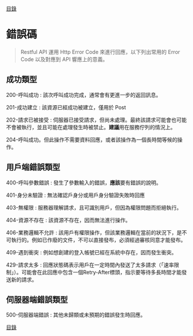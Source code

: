 [目錄](README.md "目錄")

# 錯誤碼

> Restful API 運用 Http Error Code 來進行回應，以下列出常用的 Error Code 以及對應到 API 響應上的意義。

## 成功類型

200-呼叫成功 : 該次呼叫成功完成，通常會有更進一步的返回訊息。

201-成功建立 : 該資源已經成功被建立，僅用於 Post

202-請求已被接受 : 伺服器已接受請求，但尚未處理。最終該請求可能會也可能不會被執行，並且可能在處理發生時被禁止。**建議**用在服務佇列的情況上。

204-呼叫成功。但此操作不需要資料回應，或者該操作為一個長時間等候的操作。

## 用戶端錯誤類型

400-呼叫參數錯誤 : 發生了參數輸入的錯誤，**應該**要有錯誤的說明。

401-身分未驗證 : 無法確認戶身分或用戶身分驗證失敗時回應

403-無權限 : 服務器理解請求，且可識別用戶，但因為權限問題而拒絕執行。

404-資源不存在 : 該資源不存在，因而無法進行操作。

406-業務邏輯不允許 : 該用戶有權限操作，但該業務邏輯在當前的狀況下，是不可執行的。例如已作廢的文件，不可以直接發布，必須經過審核同意才能發布。

409-遇到衝突 : 例如想創建的登入帳號已經在系統中存在，因而發生衝突。

429-請求太多 : 回應狀態碼表示用戶在一定時間內發送了太多請求（「速率限制」）。可能會在此回應中包含一個Retry-After標頭，指示要等待多長時間才能發送新的請求。

## 伺服器端錯誤類型

500-伺服器端錯誤 : 其他未歸類或未預期的錯誤發生時回應。

[目錄](README.md "目錄")

